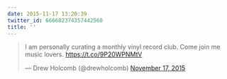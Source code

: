 ```yaml
---
date: 2015-11-17 13:20:39
twitter_id: 666682374357442560
title: ''
---
```


<blockquote class="twitter-tweet"><p lang="en" dir="ltr">I am personally curating a monthly vinyl record club. Come join me music lovers. <a href="https://t.co/9P20WPNMtV">https://t.co/9P20WPNMtV</a></p>&mdash; Drew Holcomb (@drewholcomb) <a href="https://twitter.com/drewholcomb/status/666668603400433665?ref_src=twsrc%5Etfw">November 17, 2015</a></blockquote>
<script async src="https://platform.twitter.com/widgets.js" charset="utf-8"></script>
